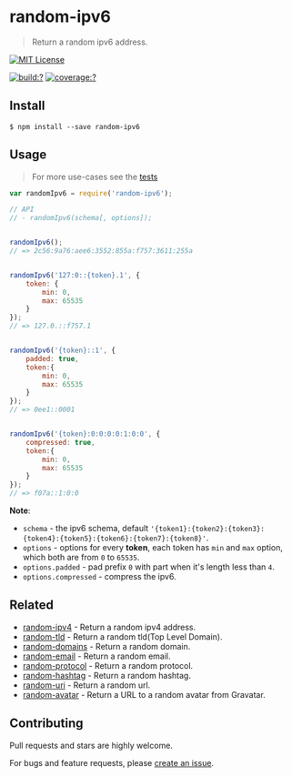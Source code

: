 # random-ipv6

> Return a random ipv6 address.

[![MIT License](https://img.shields.io/badge/license-MIT_License-green.svg?style=flat-square)](https://github.com/mock-end/random-ipv6/blob/master/LICENSE)

[![build:?](https://img.shields.io/travis/mock-end/random-ipv6/master.svg?style=flat-square)](https://travis-ci.org/mock-end/random-ipv6)
[![coverage:?](https://img.shields.io/coveralls/mock-end/random-ipv6/master.svg?style=flat-square)](https://coveralls.io/github/mock-end/random-ipv6)


## Install

```
$ npm install --save random-ipv6 
```

## Usage

> For more use-cases see the [tests](https://github.com/mock-end/random-ipv4/blob/master/test/spec/index.js)

```js
var randomIpv6 = require('random-ipv6');

// API
// - randomIpv6(schema[, options]);


randomIpv6();
// => 2c56:9a76:aee6:3552:855a:f757:3611:255a


randomIpv6('127:0::{token}.1', {
    token: {
        min: 0,
        max: 65535
    }
});
// => 127.0.::f757.1


randomIpv6('{token}::1', {
    padded: true,
    token:{
        min: 0,
        max: 65535
    }
});
// => 0ee1::0001


randomIpv6('{token}:0:0:0:0:1:0:0', {
    compressed: true,
    token:{
        min: 0,
        max: 65535
    }
});
// => f07a::1:0:0
```

**Note**:

- `schema` - the ipv6 schema, default `'{token1}:{token2}:{token3}:{token4}:{token5}:{token6}:{token7}:{token8}'`.
- `options` - options for every **token**, each token has `min` and `max` option, which both are from `0` to `65535`.
- `options.padded` - pad prefix `0` with part when it's length less than `4`.
- `options.compressed` - compress the ipv6.


## Related

- [random-ipv4](https://github.com/mock-end/random-ipv4) - Return a random ipv4 address.
- [random-tld](https://github.com/mock-end/random-tld) - Return a random tld(Top Level Domain).
- [random-domains](https://github.com/mock-end/random-domains) - Return a random domain.
- [random-email](https://github.com/mock-end/random-email) - Return a random email.
- [random-protocol](https://github.com/mock-end/random-protocol) - Return a random protocol.
- [random-hashtag](https://github.com/mock-end/random-tld) - Return a random hashtag.
- [random-uri](https://github.com/mock-end/random-uri.git) - Return a random url.
- [random-avatar](https://github.com/mock-end/random-avatar) - Return a URL to a random avatar from Gravatar.


## Contributing

Pull requests and stars are highly welcome.

For bugs and feature requests, please [create an issue](https://github.com/mock-end/random-ipv6/issues/new).
